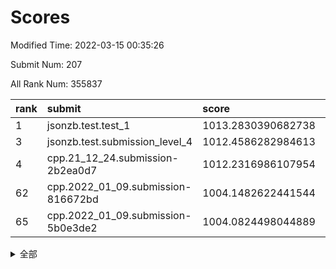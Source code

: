 # Scores

Modified Time: 2022-03-15 00:35:26

Submit Num: 207

All Rank Num: 355837

| rank |               submit               |       score        |       sigma        | pk_num |
| :--- | :--------------------------------- | :----------------- | :----------------- | :----- |
| 1    | jsonzb.test.test_1                 | 1013.2830390682738 | 0.813338360257926  | 6866   |
| 3    | jsonzb.test.submission_level_4     | 1012.4586282984613 | 0.7980628414553499 | 6877   |
| 4    | cpp.21_12_24.submission-2b2ea0d7   | 1012.2316986107954 | 0.7959790667681196 | 6878   |
| 62   | cpp.2022_01_09.submission-816672bd | 1004.1482622441544 | 0.7355272935762132 | 6876   |
| 65   | cpp.2022_01_09.submission-5b0e3de2 | 1004.0824498044889 | 0.7171702657839996 | 6873   |


<details>
<summary>全部</summary>

| rank |                 submit                 |       score        |       sigma        | pk_num |
| :--- | :------------------------------------- | :----------------- | :----------------- | :----- |
| 1    | jsonzb.test.test_1                     | 1013.2830390682738 | 0.813338360257926  | 6866   |
| 2    | gobigger.level_3.submission_level_3_47 | 1012.5228976172054 | 0.788776401936511  | 6874   |
| 3    | jsonzb.test.submission_level_4         | 1012.4586282984613 | 0.7980628414553499 | 6877   |
| 4    | cpp.21_12_24.submission-2b2ea0d7       | 1012.2316986107954 | 0.7959790667681196 | 6878   |
| 5    | gobigger.level_3.submission_level_3_2  | 1011.5221316951439 | 0.768627499156918  | 6878   |
| 6    | gobigger.level_3.submission_level_3_36 | 1011.364508470771  | 0.7709907542906732 | 6881   |
| 7    | gobigger.level_3.submission_level_3_38 | 1011.0912676848765 | 0.777742441674443  | 6875   |
| 8    | gobigger.level_3.submission_level_3_42 | 1011.0887077870125 | 0.7573487193698669 | 6881   |
| 9    | gobigger.level_3.submission_level_3_6  | 1011.059765306519  | 0.7773172598264532 | 6873   |
| 10   | gobigger.level_3.submission_level_3_20 | 1011.0588506962263 | 0.7744820834635199 | 6881   |
| 11   | gobigger.level_3.submission_level_3_26 | 1011.050239972974  | 0.7690951139988033 | 6876   |
| 12   | gobigger.level_3.submission_level_3_40 | 1011.0425434800723 | 0.7663903517415276 | 6875   |
| 13   | gobigger.level_3.submission_level_3_30 | 1010.934134165552  | 0.781141225997567  | 6871   |
| 14   | gobigger.level_3.submission_level_3_11 | 1010.9145274783019 | 0.7565757707705033 | 6873   |
| 15   | gobigger.level_3.submission_level_3_37 | 1010.8084465284544 | 0.7503487439778699 | 6874   |
| 16   | gobigger.level_3.submission_level_3_24 | 1010.8084053934741 | 0.7458601392781743 | 6880   |
| 17   | gobigger.level_3.submission_level_3_49 | 1010.7252618915214 | 0.750833745926923  | 6877   |
| 18   | gobigger.level_3.submission_level_3_10 | 1010.7070109681343 | 0.7521757000016615 | 6880   |
| 19   | gobigger.level_3.submission_level_3_35 | 1010.655684543368  | 0.7655157944727251 | 6874   |
| 20   | gobigger.level_3.submission_level_3_15 | 1010.4768211678531 | 0.7590882319295925 | 6872   |
| 21   | gobigger.level_3.submission_level_3_18 | 1010.4745884284629 | 0.7578878559208684 | 6875   |
| 22   | gobigger.level_3.submission_level_3_12 | 1010.4731950289481 | 0.8044780101235219 | 6873   |
| 23   | gobigger.level_3.submission_level_3_32 | 1010.4692242684301 | 0.7609590442761905 | 6879   |
| 24   | gobigger.level_3.submission_level_3_43 | 1010.3540781533214 | 0.8022843486737705 | 6872   |
| 25   | gobigger.level_3.submission_level_3_21 | 1010.3041060938625 | 0.7729934139876176 | 6876   |
| 26   | gobigger.level_3.submission_level_3_44 | 1010.2561121917911 | 0.7557498678611718 | 6873   |
| 27   | gobigger.level_3.submission_level_3_34 | 1010.1980513296543 | 0.7629308418711224 | 6878   |
| 28   | gobigger.level_3.submission_level_3_48 | 1010.172861285809  | 0.7735746108141875 | 6881   |
| 29   | gobigger.level_3.submission_level_3_31 | 1010.1155536322369 | 0.7552728009130932 | 6875   |
| 30   | gobigger.level_3.submission_level_3_27 | 1010.0423804674297 | 0.78369560947136   | 6877   |
| 31   | gobigger.level_3.submission_level_3_5  | 1009.955071067951  | 0.748313280537975  | 6878   |
| 32   | gobigger.level_3.submission_level_3_23 | 1009.9493528599793 | 0.7436634833896196 | 6873   |
| 33   | gobigger.level_3.submission_level_3_33 | 1009.8974494541606 | 0.7663388394240259 | 6876   |
| 34   | gobigger.level_3.submission_level_3_22 | 1009.8589310104667 | 0.7588753857082853 | 6870   |
| 35   | gobigger.level_3.submission_level_3_9  | 1009.8087870953151 | 0.7613543545426934 | 6870   |
| 36   | gobigger.level_3.submission_level_3_29 | 1009.7614262132582 | 0.7454399974028849 | 6878   |
| 37   | gobigger.level_3.submission_level_3_28 | 1009.6665531353416 | 0.7341068154548815 | 6879   |
| 38   | gobigger.level_3.submission_level_3_13 | 1009.6195052959037 | 0.7466355885329264 | 6873   |
| 39   | gobigger.level_3.submission_level_3_8  | 1009.6092537286878 | 0.7802235711789969 | 6874   |
| 40   | gobigger.level_3.submission_level_3_41 | 1009.5233423630651 | 0.7366780741903605 | 6874   |
| 41   | gobigger.level_3.submission_level_3_7  | 1009.3853499424062 | 0.7586701035232202 | 6871   |
| 42   | gobigger.level_3.submission_level_3_3  | 1009.3655634899588 | 0.7558132448512913 | 6875   |
| 43   | gobigger.level_3.submission_level_3_4  | 1009.3625910957832 | 0.7589117201439526 | 6878   |
| 44   | gobigger.level_3.submission_level_3_1  | 1009.2767011102587 | 0.7553596234049941 | 6879   |
| 45   | gobigger.level_3.submission_level_3_0  | 1009.2533569145088 | 0.7601299228489601 | 6879   |
| 46   | gobigger.level_3.submission_level_3_19 | 1009.2039702947287 | 0.7600980453803157 | 6874   |
| 47   | gobigger.level_3.submission_level_3_25 | 1009.1428854998109 | 0.7405461903501722 | 6875   |
| 48   | gobigger.level_3.submission_level_3_17 | 1009.1323688338338 | 0.7407925534767644 | 6873   |
| 49   | gobigger.level_3.submission_level_3_14 | 1009.1216013392597 | 0.7449412019205283 | 6877   |
| 50   | gobigger.level_3.submission_level_3_16 | 1009.1137594779324 | 0.7545341239086694 | 6877   |
| 51   | gobigger.level_3.submission_level_3_45 | 1008.9225432167311 | 0.7383399791572447 | 6877   |
| 52   | gobigger.level_3.submission_level_3_46 | 1008.6897432808985 | 0.7558147684458772 | 6878   |
| 53   | gobigger.level_3.submission_level_3_39 | 1008.4425734507595 | 0.7527777762352018 | 6874   |
| 54   | gobigger.level_1.submission_level_1_38 | 1004.7638172710707 | 0.7125895762337457 | 6874   |
| 55   | gobigger.level_1.submission_level_1_16 | 1004.7599832556313 | 0.7278781139784578 | 6875   |
| 56   | gobigger.level_1.submission_level_1_13 | 1004.5701237571022 | 0.7229880409812698 | 6879   |
| 57   | gobigger.level_1.submission_level_1_18 | 1004.5695980583239 | 0.7164661648071586 | 6877   |
| 58   | gobigger.level_1.submission_level_1_9  | 1004.5452047475288 | 0.724116328222829  | 6877   |
| 59   | gobigger.level_1.submission_level_1_2  | 1004.3666066008861 | 0.7188964824039288 | 6880   |
| 60   | gobigger.level_1.submission_level_1_41 | 1004.3206244121073 | 0.7253866052479707 | 6871   |
| 61   | gobigger.level_1.submission_level_1_34 | 1004.1703010091853 | 0.7349898697406392 | 6875   |
| 62   | cpp.2022_01_09.submission-816672bd     | 1004.1482622441544 | 0.7355272935762132 | 6876   |
| 63   | gobigger.level_1.submission_level_1_17 | 1004.1277582879859 | 0.7070412546984428 | 6877   |
| 64   | gobigger.level_1.submission_level_1_4  | 1004.1248137322881 | 0.7192667766283695 | 6872   |
| 65   | cpp.2022_01_09.submission-5b0e3de2     | 1004.0824498044889 | 0.7171702657839996 | 6873   |
| 66   | gobigger.level_1.submission_level_1_5  | 1004.0362653726389 | 0.7134074692272306 | 6878   |
| 67   | gobigger.level_1.submission_level_1_33 | 1004.0192346673535 | 0.7115456190928038 | 6872   |
| 68   | gobigger.level_1.submission_level_1_14 | 1003.9034975647467 | 0.7116857038109615 | 6877   |
| 69   | gobigger.level_1.submission_level_1_19 | 1003.8685750660843 | 0.7190298483050126 | 6877   |
| 70   | gobigger.level_1.submission_level_1_35 | 1003.8192755751583 | 0.7262226726842546 | 6880   |
| 71   | gobigger.level_1.submission_level_1_30 | 1003.7468912025503 | 0.7255122746239533 | 6876   |
| 72   | gobigger.level_1.submission_level_1_27 | 1003.7375199464346 | 0.7167140204563319 | 6872   |
| 73   | gobigger.level_1.submission_level_1_49 | 1003.6824641132945 | 0.7115427495035701 | 6877   |
| 74   | gobigger.level_1.submission_level_1_42 | 1003.6668163889002 | 0.714807777391371  | 6877   |
| 75   | gobigger.level_1.submission_level_1_46 | 1003.5760643228379 | 0.7001686360680969 | 6881   |
| 76   | gobigger.level_1.submission_level_1_29 | 1003.4863690894879 | 0.7190426763913623 | 6882   |
| 77   | gobigger.level_1.submission_level_1_28 | 1003.4034649930205 | 0.7140942383197767 | 6876   |
| 78   | gobigger.level_1.submission_level_1_40 | 1003.3845586820532 | 0.7181130553999201 | 6876   |
| 79   | gobigger.level_1.submission_level_1_37 | 1003.3789046140314 | 0.7130062761758452 | 6881   |
| 80   | gobigger.level_1.submission_level_1_25 | 1003.3753181235012 | 0.7085852848077481 | 6878   |
| 81   | gobigger.level_1.submission_level_1_39 | 1003.341166994504  | 0.7163391680144109 | 6878   |
| 82   | gobigger.level_1.submission_level_1_48 | 1003.3230675139955 | 0.714063341222992  | 6879   |
| 83   | gobigger.level_1.submission_level_1_21 | 1003.3217412334723 | 0.7092956853724948 | 6873   |
| 84   | gobigger.level_1.submission_level_1_11 | 1003.3120609592652 | 0.7178823132918589 | 6876   |
| 85   | gobigger.level_1.submission_level_1_26 | 1003.1956790545266 | 0.7224667678105485 | 6877   |
| 86   | gobigger.level_1.submission_level_1_12 | 1003.060730868797  | 0.7199695824930843 | 6871   |
| 87   | gobigger.level_1.submission_level_1_8  | 1003.0600134934717 | 0.7059778704619002 | 6874   |
| 88   | gobigger.level_1.submission_level_1_6  | 1003.038835280449  | 0.7189377985505531 | 6879   |
| 89   | gobigger.level_1.submission_level_1_36 | 1002.991076949384  | 0.7168524330283935 | 6881   |
| 90   | gobigger.level_1.submission_level_1_32 | 1002.9586139483768 | 0.7092699801476994 | 6878   |
| 91   | gobigger.level_1.submission_level_1_3  | 1002.8438295549644 | 0.7137471474995584 | 6877   |
| 92   | gobigger.level_1.submission_level_1_44 | 1002.8277358535616 | 0.7046291805358073 | 6879   |
| 93   | gobigger.level_1.submission_level_1_1  | 1002.8215031323791 | 0.7159631906570145 | 6874   |
| 94   | gobigger.level_1.submission_level_1_15 | 1002.767634710072  | 0.714204549866371  | 6871   |
| 95   | gobigger.level_1.submission_level_1_0  | 1002.7555561438527 | 0.7121314937930305 | 6877   |
| 96   | gobigger.level_1.submission_level_1_7  | 1002.726411045893  | 0.7125437367891173 | 6880   |
| 97   | gobigger.level_1.submission_level_1_31 | 1002.7228540051445 | 0.7174247047965157 | 6879   |
| 98   | gobigger.level_1.submission_level_1_43 | 1002.6600165305412 | 0.7108336425590964 | 6872   |
| 99   | gobigger.level_1.submission_level_1_23 | 1002.5035872002844 | 0.7131753448343703 | 6872   |
| 100  | gobigger.level_1.submission_level_1_10 | 1002.442062457535  | 0.7131604236205733 | 6871   |
| 101  | gobigger.level_1.submission_level_1_24 | 1002.3151238972932 | 0.7133870710636644 | 6875   |
| 102  | gobigger.level_1.submission_level_1_22 | 1002.1203122927288 | 0.719488398809762  | 6881   |
| 103  | gobigger.level_1.submission_level_1_47 | 1001.9585246995747 | 0.7103805216775914 | 6876   |
| 104  | gobigger.level_1.submission_level_1_45 | 1001.9446834934558 | 0.707041624158231  | 6878   |
| 105  | gobigger.level_1.submission_level_1_20 | 1001.5553322463326 | 0.7162329752401193 | 6876   |
| 106  | gobigger.random.submission_random_17   | 997.6170265831781  | 0.7220133542523086 | 6875   |
| 107  | gobigger.random.submission_random_29   | 997.4589675338875  | 0.706363436257271  | 6876   |
| 108  | gobigger.random.submission_random_16   | 997.1213417283528  | 0.7118017876873473 | 6876   |
| 109  | gobigger.random.submission_random_28   | 997.0757112498344  | 0.7092037287329811 | 6875   |
| 110  | gobigger.random.submission_random_43   | 997.0683812295798  | 0.7082203959928253 | 6879   |
| 111  | gobigger.random.submission_random_34   | 996.9498222821245  | 0.720503365994715  | 6880   |
| 112  | gobigger.random.submission_random_40   | 996.8926365068354  | 0.7037320473582496 | 6876   |
| 113  | gobigger.random.submission_random_13   | 996.82024548679    | 0.7069473994582627 | 6881   |
| 114  | gobigger.random.submission_random_14   | 996.8072180815116  | 0.7017619062147339 | 6879   |
| 115  | gobigger.random.submission_random_44   | 996.6585512515011  | 0.7209909309628806 | 6878   |
| 116  | gobigger.random.submission_random_39   | 996.6423498178798  | 0.7051775076629817 | 6875   |
| 117  | gobigger.random.submission_random_3    | 996.5409069141009  | 0.7100793324474134 | 6875   |
| 118  | gobigger.random.submission_random_35   | 996.4804691738742  | 0.7252456546779287 | 6874   |
| 119  | gobigger.random.submission_random_36   | 996.3512011010889  | 0.7067669080928339 | 6878   |
| 120  | gobigger.random.submission_random_20   | 996.3472825337711  | 0.7064050696468076 | 6877   |
| 121  | gobigger.random.submission_random_24   | 996.292832745712   | 0.718953363011401  | 6877   |
| 122  | gobigger.random.submission_random_26   | 996.2358176152078  | 0.6990133249243495 | 6880   |
| 123  | gobigger.random.submission_random_8    | 996.2174112889408  | 0.7093575595759866 | 6868   |
| 124  | gobigger.random.submission_random_6    | 996.1325520443307  | 0.7132855884603372 | 6874   |
| 125  | gobigger.random.submission_random_33   | 996.1111027942727  | 0.7119317620030053 | 6876   |
| 126  | gobigger.random.submission_random_23   | 996.0880813467926  | 0.6951497303779007 | 6878   |
| 127  | gobigger.random.submission_random_27   | 996.0254677783082  | 0.7103651070150113 | 6874   |
| 128  | gobigger.random.submission_random_42   | 996.0102045466153  | 0.7069140734437178 | 6877   |
| 129  | gobigger.random.submission_random_19   | 995.9727108811853  | 0.7016666857622319 | 6875   |
| 130  | gobigger.random.submission_random_11   | 995.9654599782783  | 0.704283378841203  | 6876   |
| 131  | gobigger.random.submission_random_0    | 995.9584120995297  | 0.7118510261658842 | 6880   |
| 132  | gobigger.random.submission_random_32   | 995.9413513942894  | 0.7104946225092978 | 6877   |
| 133  | gobigger.random.submission_random_48   | 995.9056561174345  | 0.7102559150341101 | 6878   |
| 134  | gobigger.random.submission_random_31   | 995.8406119579851  | 0.7176896315869153 | 6876   |
| 135  | gobigger.random.submission_random_49   | 995.7994398918013  | 0.7287967420841222 | 6874   |
| 136  | gobigger.random.submission_random_38   | 995.754893025368   | 0.7065704990842984 | 6882   |
| 137  | gobigger.random.submission_random_45   | 995.6960633603862  | 0.7079686317248584 | 6877   |
| 138  | gobigger.random.submission_random_4    | 995.6535659979414  | 0.7193196272861733 | 6877   |
| 139  | gobigger.random.submission_random_21   | 995.6438909149066  | 0.7170277396776018 | 6875   |
| 140  | gobigger.random.submission_random_15   | 995.4721851223516  | 0.7183831390198403 | 6875   |
| 141  | gobigger.random.submission_random_46   | 995.4239362685112  | 0.701958416926835  | 6877   |
| 142  | gobigger.random.submission_random_18   | 995.4063101958629  | 0.7046023561715786 | 6874   |
| 143  | gobigger.random.submission_random_12   | 995.350057696855   | 0.7202647952560226 | 6875   |
| 144  | gobigger.random.submission_random_37   | 995.3352489209644  | 0.7030775912321873 | 6877   |
| 145  | gobigger.random.submission_random_7    | 995.3072582641512  | 0.706254465896962  | 6874   |
| 146  | gobigger.random.submission_random_47   | 995.2914908223181  | 0.7098460287414217 | 6880   |
| 147  | gobigger.random.submission_random_22   | 995.1531139970285  | 0.7252436577705216 | 6879   |
| 148  | gobigger.random.submission_random_30   | 995.0118341740214  | 0.7091270753753766 | 6868   |
| 149  | gobigger.random.submission_random_41   | 994.937775947844   | 0.7041094327708051 | 6878   |
| 150  | gobigger.random.submission_random_2    | 994.8454188985679  | 0.7271519989140326 | 6874   |
| 151  | gobigger.random.submission_random_9    | 994.6269974785844  | 0.7208255711531645 | 6880   |
| 152  | gobigger.random.submission_random_25   | 994.5893524566676  | 0.7071837566551253 | 6875   |
| 153  | gobigger.random.submission_random_1    | 994.5562564240785  | 0.7098559322911756 | 6875   |
| 154  | gobigger.random.submission_random_10   | 994.4760652423016  | 0.7209433861884059 | 6880   |
| 155  | gobigger.random.submission_random_5    | 994.3368303331092  | 0.7148512684167023 | 6877   |
| 156  | gobigger.level_2.submission_level_2_17 | 994.142359437892   | 0.7316495442586831 | 6876   |
| 157  | gobigger.level_2.submission_level_2_48 | 993.6181400637132  | 0.7283255057082259 | 6880   |
| 158  | gobigger.level_2.submission_level_2_41 | 993.5753280703507  | 0.7431137995321933 | 6874   |
| 159  | gobigger.level_2.submission_level_2_42 | 993.4756965106046  | 0.7413340283466012 | 6874   |
| 160  | gobigger.level_2.submission_level_2_45 | 993.4599104516715  | 0.7546803536935753 | 6877   |
| 161  | gobigger.level_2.submission_level_2_13 | 993.3722834598151  | 0.7322208566484593 | 6879   |
| 162  | gobigger.level_2.submission_level_2_46 | 993.1739078926815  | 0.7336469537407322 | 6874   |
| 163  | gobigger.level_2.submission_level_2_20 | 992.9921104514702  | 0.737100293821596  | 6875   |
| 164  | gobigger.level_2.submission_level_2_35 | 992.9860203080618  | 0.7539504571385233 | 6872   |
| 165  | gobigger.level_2.submission_level_2_14 | 992.9472159713318  | 0.7329218884689295 | 6876   |
| 166  | gobigger.level_2.submission_level_2_47 | 992.8052364331257  | 0.7515293968600827 | 6875   |
| 167  | gobigger.level_2.submission_level_2_24 | 992.4853205792472  | 0.7511389932619575 | 6875   |
| 168  | gobigger.level_2.submission_level_2_11 | 992.4607408315595  | 0.7446905828570822 | 6874   |
| 169  | gobigger.level_2.submission_level_2_23 | 992.4109891395788  | 0.7363488793016925 | 6877   |
| 170  | gobigger.level_2.submission_level_2_39 | 992.4039002614886  | 0.7574456811587297 | 6876   |
| 171  | gobigger.level_2.submission_level_2_6  | 992.3953628683797  | 0.7291459404946484 | 6880   |
| 172  | gobigger.level_2.submission_level_2_28 | 992.377532395606   | 0.7565349938759426 | 6877   |
| 173  | gobigger.level_2.submission_level_2_7  | 992.1906314865447  | 0.744866831900548  | 6877   |
| 174  | gobigger.level_2.submission_level_2_22 | 992.1831139277538  | 0.7387750961937026 | 6880   |
| 175  | gobigger.level_2.submission_level_2_15 | 992.1445409832897  | 0.7458591108558127 | 6875   |
| 176  | gobigger.level_2.submission_level_2_43 | 992.116817158756   | 0.7470074546269883 | 6872   |
| 177  | gobigger.level_2.submission_level_2_44 | 992.0982452882739  | 0.7397728382663682 | 6878   |
| 178  | gobigger.level_2.submission_level_2_5  | 992.0755807602364  | 0.725410989245198  | 6878   |
| 179  | gobigger.level_2.submission_level_2_10 | 992.0198345088455  | 0.7459977990250954 | 6878   |
| 180  | gobigger.level_2.submission_level_2_33 | 991.9576780463436  | 0.7462025504457984 | 6873   |
| 181  | gobigger.level_2.submission_level_2_40 | 991.8617681321848  | 0.7500790840845512 | 6875   |
| 182  | gobigger.level_2.submission_level_2_36 | 991.8472505382458  | 0.744873384719951  | 6873   |
| 183  | gobigger.level_2.submission_level_2_29 | 991.8310173273297  | 0.7546597454012206 | 6879   |
| 184  | gobigger.level_2.submission_level_2_12 | 991.8080019214556  | 0.7577575801624624 | 6878   |
| 185  | gobigger.level_2.submission_level_2_25 | 991.7932378279254  | 0.7616425208438651 | 6872   |
| 186  | gobigger.level_2.submission_level_2_30 | 991.7895567806311  | 0.758922183939689  | 6877   |
| 187  | gobigger.level_2.submission_level_2_27 | 991.7215862695658  | 0.7680290185836967 | 6874   |
| 188  | gobigger.level_2.submission_level_2_18 | 991.708008050686   | 0.7539178332408377 | 6876   |
| 189  | gobigger.level_2.submission_level_2_3  | 991.7079765647215  | 0.748872563796617  | 6876   |
| 190  | gobigger.level_2.submission_level_2_49 | 991.6373489961301  | 0.7462005209158049 | 6873   |
| 191  | gobigger.level_2.submission_level_2_4  | 991.6141740722074  | 0.7573879697095343 | 6875   |
| 192  | gobigger.level_2.submission_level_2_2  | 991.3802467264275  | 0.7421175807629938 | 6881   |
| 193  | gobigger.level_2.submission_level_2_38 | 991.367557428939   | 0.7685475135392258 | 6879   |
| 194  | gobigger.level_2.submission_level_2_0  | 991.3075702168658  | 0.7582961045382155 | 6878   |
| 195  | gobigger.level_2.submission_level_2_19 | 991.2817025958697  | 0.7466967456619006 | 6876   |
| 196  | gobigger.level_2.submission_level_2_26 | 991.1955701199554  | 0.7433593698260227 | 6873   |
| 197  | gobigger.level_2.submission_level_2_31 | 991.1378188169361  | 0.7386787442995059 | 6876   |
| 198  | gobigger.level_2.submission_level_2_16 | 991.0211625353048  | 0.7476696033997671 | 6878   |
| 199  | gobigger.level_2.submission_level_2_21 | 990.9671373674556  | 0.7574511841022801 | 6878   |
| 200  | gobigger.level_2.submission_level_2_1  | 990.9616558664436  | 0.7609287925467215 | 6873   |
| 201  | gobigger.level_2.submission_level_2_34 | 990.9212316709197  | 0.7755128482934078 | 6878   |
| 202  | gobigger.level_2.submission_level_2_32 | 990.462949824312   | 0.772774913340353  | 6881   |
| 203  | gobigger.level_2.submission_level_2_8  | 990.4368307455783  | 0.7876686680989593 | 6876   |
| 204  | gobigger.level_2.submission_level_2_37 | 990.4278907153214  | 0.7675699375796903 | 6870   |
| 205  | gobigger.level_2.submission_level_2_9  | 990.2412021862835  | 0.76814717361168   | 6874   |
| 206  | gobigger.none.submission_none_0        | 977.947017526596   | 1.5260660652793678 | 6874   |
| 207  | gobigger.none.submission_none_1        | 974.7692062670855  | 1.6081319072490126 | 6876   |

</details>